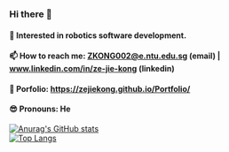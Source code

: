 ### Hi there 👋

#### 🤖 Interested in robotics software development.
#### 📫 How to reach me: ZKONG002@e.ntu.edu.sg (email) | www.linkedin.com/in/ze-jie-kong (linkedin)
#### 💼 Porfolio: https://zejiekong.github.io/Portfolio/
#### 😎 Pronouns: He

[![Anurag's GitHub stats](https://github-readme-stats.vercel.app/api?username=zejiekong)](https://github.com/anuraghazra/github-readme-stats) <br>
[![Top Langs](https://github-readme-stats.vercel.app/api/top-langs/?username=zejiekong&layout=compact&langs_count=8)](https://github.com/anuraghazra/github-readme-stats)

<!--
**zejiekong/zejiekong** is a ✨ _special_ ✨ repository because its `README.md` (this file) appears on your GitHub profile.

Here are some ideas to get you started:

- 🔭 I’m currently working on ...
- 🌱 I’m currently learning ...
- 👯 I’m looking to collaborate on ...
- 🤔 I’m looking for help with ...
- 💬 Ask me about ...
- 📫 How to reach me: ...
- 😄 Pronouns: ...
- ⚡ Fun fact: ...
-->
